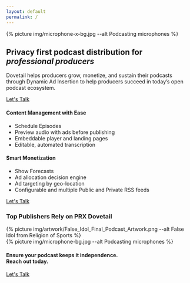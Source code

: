```yaml
---
layout: default
permalink: /
---
```


<!--<section class="text-white hero-image lede hero px-4 pb-6 m-0" style="background-image: url('/assets/img/microphone-x-bg.jpg');">-->
<section class="text-white lede hero px-4 pb-6 m-0">
  <div class="hero-image">
    <div>{% picture img/microphone-x-bg.jpg --alt Podcasting microphones %}</div>
  </div>
  <div class="hero-content container col-xxl-8">
    <div class="hero-content-inner">
      <h1 class="display-5"><strong class="fw-bold">Privacy first</strong> podcast distribution for <em>professional producers</em></h1>
      <div class="mx-auto">
        <p class="lead mb-4">Dovetail helps producers grow, monetize, and sustain their podcasts through Dynamic Ad Insertion to help producers succeed in today’s open podcast ecosystem.</p>
        <div class="d-grid gap-2 d-sm-flex">
          <a href="/contact" type="button" class="btn btn-primary btn-lg px-4 gap-3">Let's Talk</a>
        </div>
      </div>
    </div>
  </div>
</section>

<section class="bg-ltblue px-4 py-5 text-white border-top" id="icon-grid">
  <div class="container col-xxl-8">
    <div class="row g-4">
      <div class="col d-flex align-items-start">
        <div>
          <h4 class="fw-bold text-uppercase">Content Management with Ease</h4>
          <ul>
            <li>Schedule Episodes</li>
            <li>Preview audio with ads before publishing</li>
            <li>Embeddable player and landing pages</li>
            <li>Editable, automated transcription</li>
          </ul>
        </div>
      </div>
      <div class="col d-flex align-items-start">
        <div>
          <h4 class="fw-bold text-uppercase">Smart Monetization</h4>
          <ul>
            <li>Show Forecasts</li>
            <li>Ad allocation decision engine</li>
            <li>Ad targeting by geo-location</li>
            <li>Configurable and multiple Public and Private RSS feeds</li>
          </ul>
        </div>
      </div>
    </div>
    <p class="text-center mt-4 mb-0"><a href="/contact" type="button" class="btn btn-primary px-4 gap-3">Let's Talk</a></p>
  </div>
</section>

<section class="bg-darkblue text-white px-4 py-5 border-top" id="icon-grid">
  <div class="container col-xxl-8">
    <h3 class="mb-4">Top Publishers Rely on PRX Dovetail</h3>
    <div class="row g-4">
      <div class="col d-flex align-items-start">
        {% picture img/artwork/False_Idol_Final_Podcast_Artwork.png --alt False Idol from Religion of Sports %}
      </div>
    </div>
  </div>
</section>


<aside class="text-white hero px-4 m-0 border-top">
  <div class="hero-image">
    <div>{% picture img/microphone-bg.jpg --alt Podcasting microphones %}</div>
  </div>
  <div class="hero-content container col-xxl-8 text-center">
    <div class="hero-content-inner">
      <h4 class="mb-3">Ensure your podcast keeps it independence.<br>Reach out today.</h4>
      <p class="text-center"><a href="/contact" type="button" class="btn btn-primary px-4 gap-3">Let's Talk</a></p>
    </div>
  </div>
</aside>
